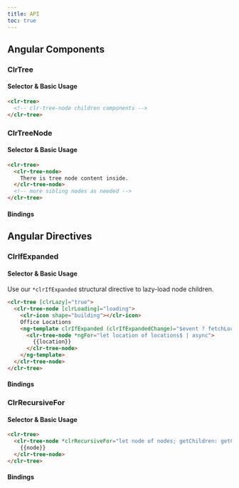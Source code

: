 ```yaml
---
title: API
toc: true
---
```


## Angular Components

### ClrTree

#### Selector & Basic Usage

<doc-code>

```html
<clr-tree>
  <!-- clr-tree-node children components -->
</clr-tree>
```

</doc-code>

### ClrTreeNode

#### Selector & Basic Usage

<doc-code>

```html
<clr-tree>
  <clr-tree-node>
    There is tree node content inside.
  </clr-tree-node>
  <!-- more sibling nodes as needed -->
</clr-tree>
```

</doc-code>

#### Bindings

<DocComponentApi component="ClrTreeNode" item="bindings" />

## Angular Directives

### ClrIfExpanded

#### Selector & Basic Usage

Use our `*clrIfExpanded` structural directive to lazy-load node children.

<doc-code>

```html
<clr-tree [clrLazy]="true">
  <clr-tree-node [clrLoading]="loading">
    <clr-icon shape="building"></clr-icon>
    Office Locations
    <ng-template clrIfExpanded (clrIfExpandedChange)="$event ? fetchLocations() : null">
      <clr-tree-node *ngFor="let location of locations$ | async">
        {{location}}
      </clr-tree-node>
    </ng-template>
  </clr-tree-node>
</clr-tree>
```

</doc-code>

#### Bindings

<DocComponentApi component="ClrIfExpanded" item="bindings" />

### ClrRecursiveFor

#### Selector & Basic Usage

<doc-code>

```html
<clr-tree>
  <clr-tree-node *clrRecursiveFor="let node of nodes; getChildren: getChildren">
    {{node}}
  </clr-tree-node>
</clr-tree>
```

</doc-code>

#### Bindings

<DocComponentApi component="ClrRecursiveFor" item="bindings" />
